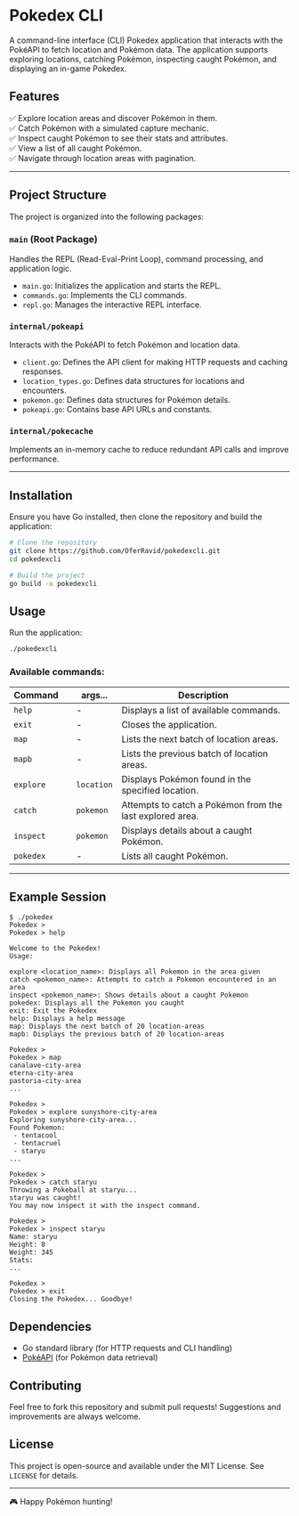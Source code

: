 # Pokedex CLI

A command-line interface (CLI) Pokedex application that interacts with the PokéAPI to fetch location and Pokémon data. The application supports exploring locations, catching Pokémon, inspecting caught Pokémon, and displaying an in-game Pokedex.

## Features
✅ Explore location areas and discover Pokémon in them.   
✅ Catch Pokémon with a simulated capture mechanic.   
✅ Inspect caught Pokémon to see their stats and attributes.   
✅ View a list of all caught Pokémon.   
✅ Navigate through location areas with pagination.   

---

## Project Structure
The project is organized into the following packages:

### `main` (Root Package)
Handles the REPL (Read-Eval-Print Loop), command processing, and application logic.

- `main.go`: Initializes the application and starts the REPL.
- `commands.go`: Implements the CLI commands.
- `repl.go`: Manages the interactive REPL interface.

### `internal/pokeapi`
Interacts with the PokéAPI to fetch Pokémon and location data.

- `client.go`: Defines the API client for making HTTP requests and caching responses.
- `location_types.go`: Defines data structures for locations and encounters.
- `pokemon.go`: Defines data structures for Pokémon details.
- `pokeapi.go`: Contains base API URLs and constants.

### `internal/pokecache`
Implements an in-memory cache to reduce redundant API calls and improve performance.

---

## Installation
Ensure you have Go installed, then clone the repository and build the application:

```sh
# Clone the repository
git clone https://github.com/OferRavid/pokedexcli.git
cd pokedexcli

# Build the project
go build -o pokedexcli
```

## Usage
Run the application:

```sh
./pokedexcli
```

### Available commands:

| Command   | | args...     | Description 
|-----------|-|-------------|-------------
| `help`    | |  -          | Displays a list of available commands.
| `exit`    | |  -          | Closes the application.
| `map`     | |  -          | Lists the next batch of location areas.
| `mapb`    | |  -          | Lists the previous batch of location areas.
| `explore` | |  `location` | Displays Pokémon found in the specified location.
| `catch`   | |  `pokemon`  | Attempts to catch a Pokémon from the last explored area.
| `inspect` | |  `pokemon`  | Displays details about a caught Pokémon.
| `pokedex` | |  -          | Lists all caught Pokémon.

---

## Example Session

```
$ ./pokedex
Pokedex >
Pokedex > help

Welcome to the Pokedex!
Usage:

explore <location_name>: Displays all Pokemon in the area given
catch <pokemon_name>: Attempts to catch a Pokemon encountered in an area
inspect <pokemon_name>: Shows details about a caught Pokemon
pokedex: Displays all the Pokemon you caught
exit: Exit the Pokedex
help: Displays a help message
map: Displays the next batch of 20 location-areas
mapb: Displays the previous batch of 20 location-areas

Pokedex >
Pokedex > map
canalave-city-area
eterna-city-area
pastoria-city-area
...

Pokedex >
Pokedex > explore sunyshore-city-area
Exploring sunyshore-city-area...
Found Pokemon: 
 - tentacool
 - tentacruel
 - staryu
...

Pokedex >
Pokedex > catch staryu
Throwing a Pokeball at staryu...
staryu was caught!
You may now inspect it with the inspect command.

Pokedex >
Pokedex > inspect staryu
Name: staryu
Height: 8
Weight: 345
Stats:
...

Pokedex >
Pokedex > exit
Closing the Pokedex... Goodbye!
```


## Dependencies
- Go standard library (for HTTP requests and CLI handling)
- [PokéAPI](https://pokeapi.co/) (for Pokémon data retrieval)

## Contributing

Feel free to fork this repository and submit pull requests! Suggestions and improvements are always welcome. 

## License
This project is open-source and available under the MIT License. See `LICENSE` for details.

---

🎮 Happy Pokémon hunting!

